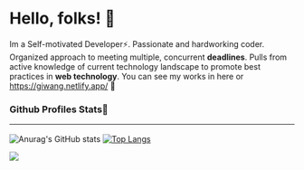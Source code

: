 ###                                                                               <h1>Hello, folks! 👋</h1>
Im a Self-motivated Developer⚡. Passionate and hardworking coder. Organized approach to meeting multiple, concurrent **deadlines**. Pulls from active knowledge of 
current technology landscape to promote best practices in **web technology**. You can see my works in here or https://giwang.netlify.app/ 🔭

### Github Profiles Stats🌱<hr>
![Anurag's GitHub stats](https://github-readme-stats.vercel.app/api?username=giwangdk&show_icons=true&theme=onedark )
[![Top Langs](https://github-readme-stats.vercel.app/api/top-langs/?username=giwangdk&layout=compact&theme=onedark )](https://github.com/anuraghazra/github-readme-stats)

![](https://img.shields.io/badge/<WORD_ON_LEFT>-informational?style=flat&logo=data:image/svg%2bxml;base64,<BASE64_DATA>)

<!--
**giwangdk/giwangdk** is a ✨ _special_ ✨ repository because its `README.md` (this file) appears on your GitHub profile.

Here are some ideas to get you started:

- 🔭 I’m currently working on ...
- 🌱 I’m currently learning ...
- 👯 I’m looking to collaborate on ...
- 🤔 I’m looking for help with ...
- 💬 Ask me about ...
- 📫 How to reach me: ...
- 😄 Pronouns: ...
- ⚡ Fun fact: ...
-->
